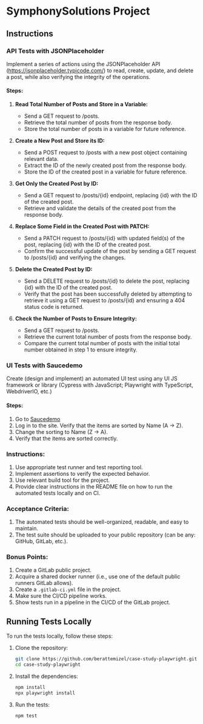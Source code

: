 # SymphonySolutions Project

## Instructions

### API Tests with JSONPlaceholder

Implement a series of actions using the JSONPlaceholder API (https://jsonplaceholder.typicode.com/) to read, create, update, and delete a post, while also verifying the integrity of the operations.

#### Steps:

1. **Read Total Number of Posts and Store in a Variable:**
   - Send a GET request to /posts.
   - Retrieve the total number of posts from the response body.
   - Store the total number of posts in a variable for future reference.

2. **Create a New Post and Store its ID:**
   - Send a POST request to /posts with a new post object containing relevant data.
   - Extract the ID of the newly created post from the response body.
   - Store the ID of the created post in a variable for future reference.

3. **Get Only the Created Post by ID:**
   - Send a GET request to /posts/{id} endpoint, replacing {id} with the ID of the created post.
   - Retrieve and validate the details of the created post from the response body.

4. **Replace Some Field in the Created Post with PATCH:**
   - Send a PATCH request to /posts/{id} with updated field(s) of the post, replacing {id} with the ID of the created post.
   - Confirm the successful update of the post by sending a GET request to /posts/{id} and verifying the changes.

5. **Delete the Created Post by ID:**
   - Send a DELETE request to /posts/{id} to delete the post, replacing {id} with the ID of the created post.
   - Verify that the post has been successfully deleted by attempting to retrieve it using a GET request to /posts/{id} and ensuring a 404 status code is returned.

6. **Check the Number of Posts to Ensure Integrity:**
   - Send a GET request to /posts.
   - Retrieve the current total number of posts from the response body.
   - Compare the current total number of posts with the initial total number obtained in step 1 to ensure integrity.

### UI Tests with Saucedemo

Create (design and implement) an automated UI test using any UI JS framework or library (Cypress with JavaScript; Playwright with TypeScript, WebdriverIO, etc.)

#### Steps:

1. Go to [Saucedemo](https://www.saucedemo.com/)
2. Log in to the site. Verify that the items are sorted by Name (A -> Z).
3. Change the sorting to Name (Z -> A).
4. Verify that the items are sorted correctly.

### Instructions:

1. Use appropriate test runner and test reporting tool.
2. Implement assertions to verify the expected behavior.
3. Use relevant build tool for the project.
4. Provide clear instructions in the README file on how to run the automated tests locally and on CI.

### Acceptance Criteria:

1. The automated tests should be well-organized, readable, and easy to maintain.
2. The test suite should be uploaded to your public repository (can be any: GitHub, GitLab, etc.).

### Bonus Points:

1. Create a GitLab public project.
2. Acquire a shared docker runner (i.e., use one of the default public runners GitLab allows).
3. Create a `.gitlab-ci.yml` file in the project.
4. Make sure the CI/CD pipeline works.
5. Show tests run in a pipeline in the CI/CD of the GitLab project.

## Running Tests Locally

To run the tests locally, follow these steps:

1. Clone the repository:
   ```sh
   git clone https://github.com/berattemizel/case-study-playwright.git
   cd case-study-playwright

2. Install the dependencies:
   ```sh
   npm install
   npx playwright install
   
3. Run the tests:
   ```sh
   npm test

